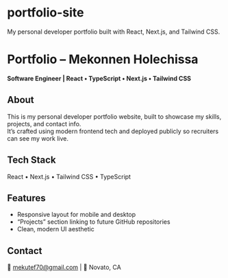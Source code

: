 # portfolio-site
My personal developer portfolio built with React, Next.js, and Tailwind CSS.
# Portfolio – Mekonnen Holechissa  
**Software Engineer | React • TypeScript • Next.js • Tailwind CSS**

## About  
This is my personal developer portfolio website, built to showcase my skills, projects, and contact info.  
It’s crafted using modern frontend tech and deployed publicly so recruiters can see my work live.

## Tech Stack  
React • Next.js • Tailwind CSS • TypeScript

## Features  
- Responsive layout for mobile and desktop  
- “Projects” section linking to future GitHub repositories  
- Clean, modern UI aesthetic  

## Contact  
📧 mekutef70@gmail.com | 📍 Novato, CA  
